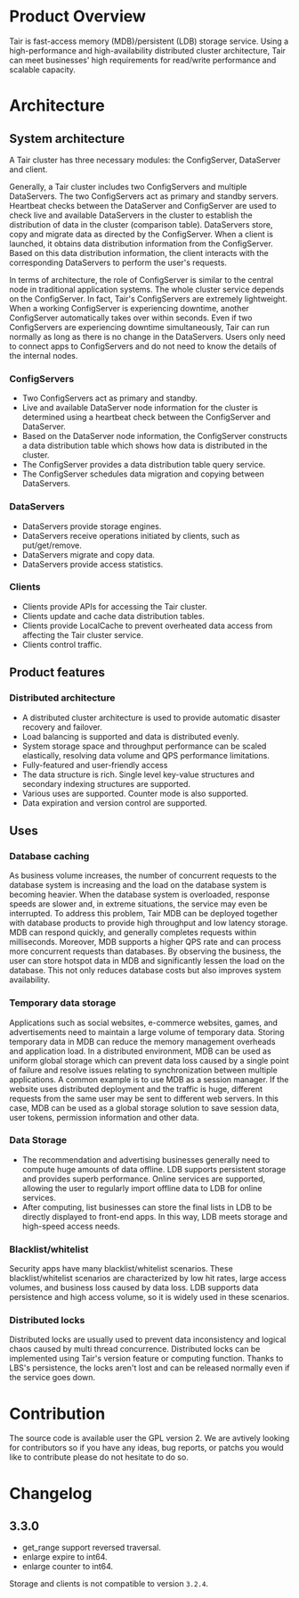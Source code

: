 # Product Overview

Tair is fast-access memory (MDB)/persistent (LDB) storage service. Using a high-performance and high-availability distributed cluster architecture, Tair can meet businesses' high requirements for read/write performance and scalable capacity.

# Architecture

## System architecture

A Tair cluster has three necessary modules: the ConfigServer, DataServer and client.

Generally, a Tair cluster includes two ConfigServers and multiple DataServers. The two ConfigServers act as primary and standby servers. Heartbeat checks between the DataServer and ConfigServer are used to check live and available DataServers in the cluster to establish the distribution of data in the cluster (comparison table). DataServers store, copy and migrate data as directed by the ConfigServer. When a client is launched, it obtains data distribution information from the ConfigServer. Based on this data distribution information, the client interacts with the corresponding DataServers to perform the user's requests.

In terms of architecture, the role of ConfigServer is similar to the central node in traditional application systems. The whole cluster service depends on the ConfigServer. In fact, Tair's ConfigServers are extremely lightweight. When a working ConfigServer is experiencing downtime, another ConfigServer automatically takes over within seconds. Even if two ConfigServers are experiencing downtime simultaneously, Tair can run normally as long as there is no change in the DataServers. Users only need to connect apps to ConfigServers and do not need to know the details of the internal nodes.

### ConfigServers

* Two ConfigServers act as primary and standby.
* Live and available DataServer node information for the cluster is determined using a heartbeat check between the ConfigServer and DataServer.
* Based on the DataServer node information, the ConfigServer constructs a data distribution table which shows how data is distributed in the cluster.
* The ConfigServer provides a data distribution table query service.
* The ConfigServer schedules data migration and copying between DataServers.

### DataServers

* DataServers provide storage engines.
* DataServers receive operations initiated by clients, such as put/get/remove.
* DataServers migrate and copy data.
* DataServers provide access statistics.

### Clients

* Clients provide APIs for accessing the Tair cluster.
* Clients update and cache data distribution tables.
* Clients provide LocalCache to prevent overheated data access from affecting the Tair cluster service.
* Clients control traffic.

## Product features

### Distributed architecture

* A distributed cluster architecture is used to provide automatic disaster recovery and failover.
* Load balancing is supported and data is distributed evenly.
* System storage space and throughput performance can be scaled elastically, resolving data volume and QPS performance limitations.
* Fully-featured and user-friendly access
* The data structure is rich. Single level key-value structures and secondary indexing structures are supported.
* Various uses are supported. Counter mode is also supported.
* Data expiration and version control are supported.

## Uses

### Database caching

As business volume increases, the number of concurrent requests to the database system is increasing and the load on the database system is becoming heavier. When the database system is overloaded, response speeds are slower and, in extreme situations, the service may even be interrupted. To address this problem, Tair MDB can be deployed together with database products to provide high throughput and low latency storage.
MDB can respond quickly, and generally completes requests within milliseconds. Moreover, MDB supports a higher QPS rate and can process more concurrent requests than databases. By observing the business, the user can store hotspot data in MDB and significantly lessen the load on the database. This not only reduces database costs but also improves system availability.

### Temporary data storage

Applications such as social websites, e-commerce websites, games, and advertisements need to maintain a large volume of temporary data. Storing temporary data in MDB can reduce the memory management overheads and application load.
In a distributed environment, MDB can be used as uniform global storage which can prevent data loss caused by a single point of failure and resolve issues relating to synchronization between multiple applications.
A common example is to use MDB as a session manager. If the website uses distributed deployment and the traffic is huge, different requests from the same user may be sent to different web servers. In this case, MDB can be used as a global storage solution to save session data, user tokens, permission information and other data.

### Data Storage

* The recommendation and advertising businesses generally need to compute huge amounts of data offline. LDB supports persistent storage and provides superb performance. Online services are supported, allowing the user to regularly import offline data to LDB for online services.
* After computing, list businesses can store the final lists in LDB to be directly displayed to front-end apps. In this way, LDB meets storage and high-speed access needs.

### Blacklist/whitelist

Security apps have many blacklist/whitelist scenarios. These blacklist/whitelist scenarios are characterized by low hit rates, large access volumes, and business loss caused by data loss. LDB supports data persistence and high access volume, so it is widely used in these scenarios.

### Distributed locks

Distributed locks are usually used to prevent data inconsistency and logical chaos caused by multi thread concurrence. Distributed locks can be implemented using Tair's version feature or computing function. Thanks to LBS's persistence, the locks aren't lost and can be released normally even if the service goes down.


# Contribution

The source code is available user the GPL version 2. We are avtively looking for contributors so if you have any ideas, bug reports, or patchs you would like to contribute please do not hesitate to do so.

# Changelog
## 3.3.0
* get_range support reversed traversal.
* enlarge expire to int64.
* enlarge counter to int64.

Storage and clients is not compatible to version `3.2.4`.

